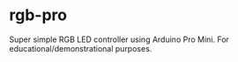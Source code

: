 # rgb-pro
Super simple RGB LED controller using Arduino Pro Mini. For educational/demonstrational purposes.
